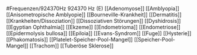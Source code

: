 #Frequenzen/924370Hz
924370 Hz (E)
[[Adenomyose]]
[[Amblyopia]]
[[Anisometropische Amblyopie]]
[[Bourneville-Krankheit]]
[[Dermatitis]]
[[Krankheiten/Dissoziation]]
[[Dissoziativen Störungen]]
[[Dyshidrosis]]
[[Egyptian Ophthalmia]]
[[Ekzeme]]
[[Endometrioma]]
[[Endometriose]]
[[Epidermolysis bullosa]]
[[Epiloia]]
[[Evans-Syndrom]]
[[Fuge]]
[[Hysterie]]
[[Phakomatosis]]
[[Platelet-Speicher-Pool-Mangel]]
[[Speicher-Pool-Mangel]]
[[Trachom]]
[[Tuberöse Sklerose]]